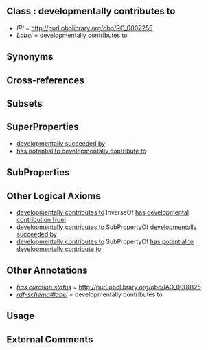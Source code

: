 
## Class : developmentally contributes to

 * *IRI* = http://purl.obolibrary.org/obo/RO_0002255
 * *Label* = developmentally contributes to

## Synonyms


## Cross-references


## Subsets


## SuperProperties

 * [developmentally succeeded by](../../RO/86/RO_0002286.md)
 * [has potential to developmentally contribute to](../../RO/85/RO_0002385.md)

## SubProperties


## Other Logical Axioms

 * [developmentally contributes to](../../RO/55/RO_0002255.md) InverseOf [has developmental contribution from](../../RO/54/RO_0002254.md)
 * [developmentally contributes to](../../RO/55/RO_0002255.md) SubPropertyOf [developmentally succeeded by](../../RO/86/RO_0002286.md)
 * [developmentally contributes to](../../RO/55/RO_0002255.md) SubPropertyOf [has potential to developmentally contribute to](../../RO/85/RO_0002385.md)

## Other Annotations

 * *[has curation status](../../IAO/14/IAO_0000114.md)* = http://purl.obolibrary.org/obo/IAO_0000125
 * *[rdf-schema#label](../../el/rdf-schema#label.md)* = developmentally contributes to

## Usage


## External Comments

